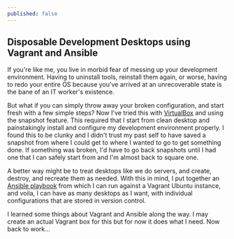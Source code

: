 ```yaml
---
published: false
---
```

## Disposable Development Desktops using Vagrant and Ansible

If you're like me, you live in morbid fear of messing up your development environment. Having to uninstall tools, reinstall them again, or worse, having to redo your entire OS because you've arrived at an unrecoverable state is the bane of an IT worker's existence.

But what if you can simply throw away your broken configuration, and start fresh with a few simple steps? Now I've tried this with [VirtualBox](https://www.virtualbox.org/) and using the snapshot feature. This required that I start from clean desktop and painstakingly install and configure my development environment properly. I found this to be clunky and I didn't trust my past self to have saved a snapshot from where I could get to where I wanted to go to get something done. If something was broken, I'd have to go back snapshots until I had one that I can safely start from and I'm almost back to square one.

A better way might be to treat desktops like we do servers, and create, destroy, and recreate them as needed. With this in mind, I put together an [Ansible playbook](https://bitbucket.org/ngstigator/ansible-vagrant-desktop/src/master/) from which I can run against a Vagrant Ubuntu instance, and voila, I can have as many desktops as I want, with individual configurations that are stored in version control.

I learned some things about Vagrant and Ansible along the way. I may create an actual Vagrant box for this but for now it does what I need. Now back to work...
